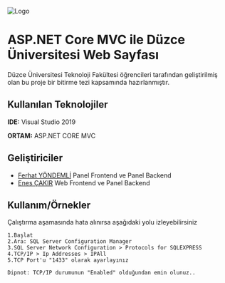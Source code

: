 
![Logo](https://i.hizliresim.com/qrklsyq.png)

    
# ASP.NET Core MVC ile Düzce Üniversitesi Web Sayfası

Düzce Üniversitesi Teknoloji Fakültesi öğrencileri tarafından geliştirilmiş olan bu proje bir bitirme tezi kapsamında hazırlanmıştır.



## Kullanılan Teknolojiler

**IDE:** Visual Studio 2019

**ORTAM:** ASP.NET CORE MVC

  
## Geliştiriciler

- [Ferhat YÖNDEMLİ](https://github.com/FerhatYondemli) Panel Frontend ve Panel Backend
- [Enes ÇAKIR](https://github.com/kuzudoli) Web Frontend ve Panel Backend
  
## Kullanım/Örnekler
Çalıştırma aşamasında hata alınırsa aşağıdaki yolu izleyebilirsiniz
```
1.Başlat
2.Ara: SQL Server Configuration Manager
3.SQL Server Network Configuration > Protocols for SQLEXPRESS
4.TCP/IP > Ip Addresses > IPAll
5.TCP Port'u "1433" olarak ayarlayınız

Dipnot: TCP/IP durumunun "Enabled" olduğundan emin olunuz..
```

  
